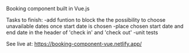 Booking component  built in Vue.js

Tasks to finish: 
-add funtion to block the the possibility to choose unavailable dates once start date is chosen
-place chosen start date and end date in the header of 'check in' and 'check out'
-unit tests

See live at: https://booking-component-vue.netlify.app/ 
